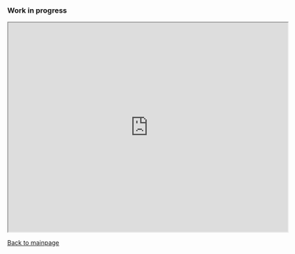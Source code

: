 ### Work in progress

<!--- ![](../Images/vrf_flot.jpg) --->

<iframe src="https://www.google.com/maps/d/embed?mid=1PZePuO8-bXETstbVcoQbbp8PmqG1QQJY" width="640" height="480"></iframe>

[Back to mainpage](../README.md)
